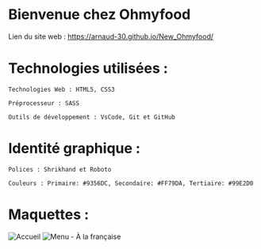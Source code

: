 # Bienvenue chez Ohmyfood
Lien du site web : https://arnaud-30.github.io/New_Ohmyfood/

# Technologies utilisées :
    Technologies Web : HTML5, CSS3
    
    Préprocesseur : SASS
    
    Outils de développement : VsCode, Git et GitHub

# Identité graphique :
    Polices : Shrikhand et Roboto
    
    Couleurs : Primaire: #9356DC, Secondaire: #FF79DA, Tertiaire: #99E2D0

# Maquettes :
![Accueil](https://user-images.githubusercontent.com/82929035/177047451-ac3fb6a0-ae59-48dd-9949-c20c7e7df916.png)
![Menu - À la française](https://user-images.githubusercontent.com/82929035/177047455-3126f4bb-9376-4200-a9d3-c3e12d97d632.png)
